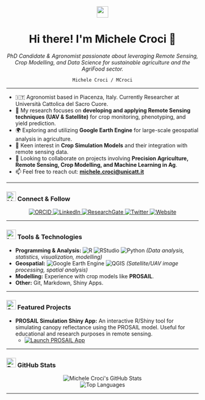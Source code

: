 <div align="center">
  <img src="https://media.giphy.com/media/hvRJCLFzcasrR4ia7z/giphy.gif" width="30px" />
  <h1> Hi there! I'm Michele Croci 👋 </h1>
  <p><em>PhD Candidate & Agronomist passionate about leveraging Remote Sensing, Crop Modelling, and Data Science for sustainable agriculture and the AgriFood sector.</em></p>
  <p><code>Michele Croci / MCroci</code></p>
</div>

---

* 🇮🇹 Agronomist based in Piacenza, Italy. Currently Researcher at Università Cattolica del Sacro Cuore.
* 🔭 My research focuses on **developing and applying Remote Sensing techniques (UAV & Satellite)** for crop monitoring, phenotyping, and yield prediction.
* 🌍 Exploring and utilizing **Google Earth Engine** for large-scale geospatial analysis in agriculture.
* 🌱 Keen interest in **Crop Simulation Models** and their integration with remote sensing data.
* 🤝 Looking to collaborate on projects involving **Precision Agriculture, Remote Sensing, Crop Modelling, and Machine Learning in Ag**.
* 📫 Feel free to reach out: **michele.croci@unicatt.it**

---

### <img src="https://raw.githubusercontent.com/Tarikul-Islam-Anik/Animated-Fluent-Emojis/master/Emojis/Objects/Link.png" alt="Link" width="25" height="25" /> Connect & Follow

<p align="center">
  <a href="https://orcid.org/0000-0001-7356-2774" target="_blank">
    <img src="https://img.shields.io/badge/ORCID-A6CE39?style=for-the-badge&logo=ORCID&logoColor=white" alt="ORCID"/>
  </a>
  <a href="https://www.linkedin.com/in/michele-croci-265abb133/" target="_blank">
    <img src="https://img.shields.io/badge/LinkedIn-%230077B5.svg?style=for-the-badge&logo=linkedin&logoColor=white" alt="LinkedIn"/>
  </a>
  <a href="https://www.researchgate.net/profile/Michele-Croci" target="_blank">
    <img src="https://img.shields.io/badge/ResearchGate-00CCBB.svg?style=for-the-badge&logo=ResearchGate&logoColor=white" alt="ResearchGate"/>
  </a>
  <a href="https://twitter.com/croci93" target="_blank">
    <img src="https://img.shields.io/badge/Twitter-%231DA1F2.svg?style=for-the-badge&logo=Twitter&logoColor=white" alt="Twitter"/>
  </a>
  <a href="https://www.MCroci.github.io" target="_blank">
    <img src="https://img.shields.io/badge/Website-4A4A4A.svg?style=for-the-badge&logo=About.me&logoColor=white" alt="Website"/>
  </a>
  </p>

---

### <img src="https://raw.githubusercontent.com/Tarikul-Islam-Anik/Animated-Fluent-Emojis/master/Emojis/Objects/Laptop.png" alt="Laptop" width="25" height="25" /> Tools & Technologies

* **Programming & Analysis:**
    <img src="https://img.shields.io/badge/R-%23276DC3.svg?style=for-the-badge&logo=r&logoColor=white" alt="R"/>
    <img src="https://img.shields.io/badge/RStudio-%2375AADB.svg?style=for-the-badge&logo=RStudio&logoColor=white" alt="RStudio"/>
    <img src="https://img.shields.io/badge/Python-3776AB.svg?style=for-the-badge&logo=python&logoColor=white" alt="Python"/>
    *(Data analysis, statistics, visualization, modelling)*
* **Geospatial:**
    <img src="https://img.shields.io/badge/Google%20Earth%20Engine-4285F4.svg?style=for-the-badge&logo=google-earth-engine&logoColor=white" alt="Google Earth Engine"/>
    <img src="https://img.shields.io/badge/QGIS-589632.svg?style=for-the-badge&logo=qgis&logoColor=white" alt="QGIS"/>
    *(Satellite/UAV image processing, spatial analysis)*
* **Modelling:** Experience with crop models like **PROSAIL**.
* **Other:** Git, Markdown, Shiny Apps.

---

### <img src="https://raw.githubusercontent.com/Tarikul-Islam-Anik/Animated-Fluent-Emojis/master/Emojis/Activities/Sparkles.png" alt="Sparkles" width="25" height="25" /> Featured Projects

* **PROSAIL Simulation Shiny App:** An interactive R/Shiny tool for simulating canopy reflectance using the PROSAIL model. Useful for educational and research purposes in remote sensing.
    * <a href="https://ucscremotesensing.shinyapps.io/POSITIVE_CRAST/" target="_blank">
        <img src="https://img.shields.io/badge/Launch%20App-%2375AADB.svg?style=flat-square&logo=RStudio&logoColor=white" alt="Launch PROSAIL App"/>
        </a>
---

### <img src="https://raw.githubusercontent.com/Tarikul-Islam-Anik/Animated-Fluent-Emojis/master/Emojis/Objects/Bar%20Chart.png" alt="Bar Chart" width="25" height="25" /> GitHub Stats

<p align="center">
  <img src="https://github-readme-stats.vercel.app/api?username=mcroci&show_icons=true&theme=transparent&count_private=true" alt="Michele Croci's GitHub Stats" />
  <br/>
  <img src="https://github-readme-stats.vercel.app/api/top-langs/?username=mcroci&layout=compact&theme=transparent" alt="Top Languages" />
</p>

---
